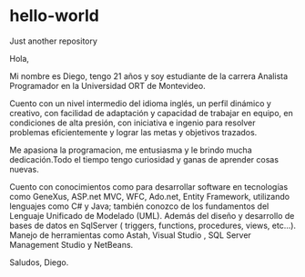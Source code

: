 # hello-world
Just another repository

Hola,

Mi nombre es Diego, tengo 21 años y soy estudiante de la carrera Analista Programador en la Universidad ORT de Montevideo.

Cuento con un nivel intermedio del idioma inglés, un perfil dinámico y creativo, con facilidad de adaptación y capacidad de trabajar en equipo, en condiciones de alta presión, con iniciativa e ingenio para resolver problemas eficientemente y lograr las metas y objetivos trazados.

Me apasiona la programacion, me entusiasma y le brindo mucha dedicación.Todo el tiempo tengo curiosidad y ganas de aprender cosas nuevas.

Cuento con conocimientos como para desarrollar software en tecnologías como GeneXus,  ASP.net MVC, WFC, Ado.net, Entity Framework, utilizando lenguajes como C# y Java; también conozco de los fundamentos del Lenguaje Unificado de Modelado (UML). 
Además del diseño y desarrollo de bases de datos en SqlServer ( triggers, functions, procedures, views, etc...).
Manejo de herramientas como Astah, Visual Studio , SQL Server Management Studio y NetBeans.

Saludos,
Diego.
